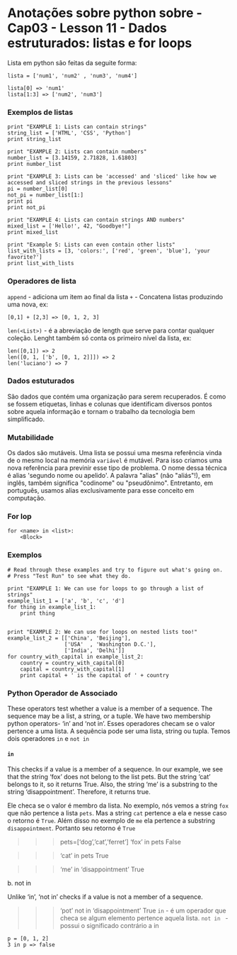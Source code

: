 # Anotações sobre python sobre - Cap03 - Lesson 11 - Dados estruturados: listas e for loops

Lista em python são feitas da seguite forma:
```
lista = ['num1', 'num2' , 'num3', 'num4']

lista[0] => 'num1'
lista[1:3] => ['num2', 'num3']
```
### Exemplos de listas
```
print "EXAMPLE 1: Lists can contain strings"
string_list = ['HTML', 'CSS', 'Python']
print string_list

print "EXAMPLE 2: Lists can contain numbers"
number_list = [3.14159, 2.71828, 1.61803]
print number_list

print "EXAMPLE 3: Lists can be 'accessed' and 'sliced' like how we accessed and sliced strings in the previous lessons"
pi = number_list[0]
not_pi = number_list[1:]
print pi
print not_pi

print "EXAMPLE 4: Lists can contain strings AND numbers"
mixed_list = ['Hello!', 42, "Goodbye!"]
print mixed_list

print "Example 5: Lists can even contain other lists"
list_with_lists = [3, 'colors:', ['red', 'green', 'blue'], 'your favorite?']
print list_with_lists
```

### Operadores de lista

`append` - adiciona um item ao final da lista
`+` - Concatena listas produzindo uma nova, ex:
```
[0,1] + [2,3] => [0, 1, 2, 3]
```
`len(<List>)` - é a abreviação de length que serve para contar qualquer coleção. 
Lenght também só conta os primeiro nível da lista, ex:
```
len([0,1]) => 2
len([0, 1, ['b', [0, 1, 2]]]) => 2
len('luciano') => 7
```

### Dados estuturados
São dados que contém uma organização para serem recuperados. É como se fossem 
etiquetas, linhas e colunas que identificam diversos pontos sobre aquela 
informação e tornam o trabalho da tecnologia bem simplificado.

### Mutabilidade
Os dados são mutáveis. Uma lista se possui uma mesma referência vinda de o mesmo
local na memória `variável` é mutável. Para isso criamos uma nova referência
para previnir esse tipo de problema. O nome dessa técnica é alias 'segundo nome ou apelido'.
A palavra "alias" (não "aliás"!), em inglês, também significa "codinome" ou "pseudônimo". Entretanto, em português, usamos alias exclusivamente para esse conceito em computação.

### For lop
``` 
for <name> in <list>:
    <Block>
```
### Exemplos
```
# Read through these examples and try to figure out what's going on.
# Press "Test Run" to see what they do.

print "EXAMPLE 1: We can use for loops to go through a list of strings"
example_list_1 = ['a', 'b', 'c', 'd']
for thing in example_list_1:
    print thing
    

print "EXAMPLE 2: We can use for loops on nested lists too!"
example_list_2 = [['China', 'Beijing'],
                  ['USA'  , 'Washington D.C.'],
                  ['India', 'Delhi']]
for country_with_capital in example_list_2:
    country = country_with_capital[0]
    capital = country_with_capital[1]
    print capital + ' is the capital of ' + country
```

### Python Operador de Associado
These operators test whether a value is a member of a sequence. The sequence may be a list, a string, or a tuple. We have two membership python operators- ‘in’ and ‘not in’.
Esses operadores checam se o valor pertence a uma lista. A sequência pode ser 
uma lista, string ou tupla. Temos dois operadores `in` e `not in`

#### `in`

This checks if a value is a member of a sequence. In our example, we see that the string ‘fox’ does not belong to the list pets. But the string ‘cat’ belongs to it, so it returns True. Also, the string ‘me’ is a substring to the string ‘disappointment’. Therefore, it returns true.

Ele checa se o valor é membro da lista. No exemplo, nós vemos a string `fox` que
não pertence a lista `pets`. Mas a string `cat` pertence a ela e nesse caso o 
retorno é `True`. Além disso no exemplo de `me` ela pertence a substring `disappointment`.
Portanto seu retorno é `True`

>>> pets=[‘dog’,’cat’,’ferret’]
>>> ‘fox’ in pets
False

>>> ‘cat’ in pets
True

>>> ‘me’ in ‘disappointment’
True

b. not in

Unlike ‘in’, ‘not in’ checks if a value is not a member of a sequence.

>>> ‘pot’ not in ‘disappointment’
True
`in` - é um operador que checa se algum elemento pertence aquela lista.
`not in ` - possui o significado contrário a in 

```
p = [0, 1, 2]
3 in p => false
```